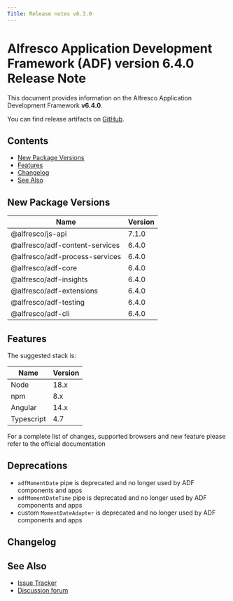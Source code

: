 ```yaml
---
Title: Release notes v6.3.0
---
```


# Alfresco Application Development Framework (ADF) version 6.4.0 Release Note

This document provides information on the Alfresco Application Development Framework **v6.4.0**.

You can find release artifacts on [GitHub](https://github.com/Alfresco/alfresco-ng2-components/releases/tag/6.4.0).

## Contents

- [New Package Versions](#new-package-versions)
- [Features](#features)
- [Changelog](#changelog)
- [See Also](#see-also)

## New Package Versions

| Name                           | Version |
|--------------------------------|---------|
| @alfresco/js-api               | 7.1.0   |
| @alfresco/adf-content-services | 6.4.0   |
| @alfresco/adf-process-services | 6.4.0   |
| @alfresco/adf-core             | 6.4.0   |
| @alfresco/adf-insights         | 6.4.0   |
| @alfresco/adf-extensions       | 6.4.0   |
| @alfresco/adf-testing          | 6.4.0   |
| @alfresco/adf-cli              | 6.4.0   |

## Features

The suggested stack is:

| Name       | Version |
|------------|---------|
| Node       | 18.x    |
| npm        | 8.x     |
| Angular    | 14.x    |
| Typescript | 4.7     |

For a complete list of changes, supported browsers and new feature please refer to the official documentation

## Deprecations

- `adfMomentDate` pipe is deprecated and no longer used by ADF components and apps
- `adfMomentDateTime` pipe is deprecated and no longer used by ADF components and apps
- custom `MomentDateAdapter` is deprecated and no longer used by ADF components and apps

## Changelog

## See Also

- [Issue Tracker](https://github.com/Alfresco/alfresco-ng2-components/issues/new)
- [Discussion forum](http://gitter.im/Alfresco/alfresco-ng2-components)
